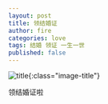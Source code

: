 ```yaml
---
layout: post
title: 领结婚证
author: fire
categories: love 
tags: 结婚 领证 一生一世
published: false
---
```


![title](http://image.sideproject.cn/title/title_010.jpg){:class="image-title"}

领结婚证啦